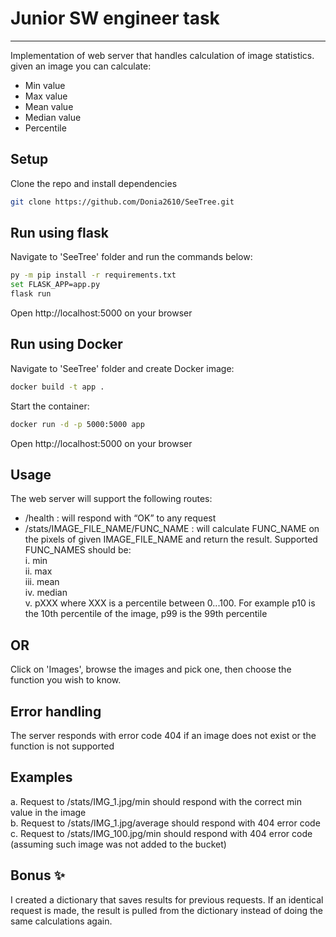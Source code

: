 # Junior SW engineer task
______________________________

Implementation of web server that handles calculation of image statistics. given an image you can calculate:
- Min value 
- Max value
- Mean value
- Median value
- Percentile 

## Setup
Clone the repo and install dependencies
```sh
git clone https://github.com/Donia2610/SeeTree.git
```

## Run using flask
Navigate to 'SeeTree' folder and run the commands below:
```sh
py -m pip install -r requirements.txt
set FLASK_APP=app.py
flask run
```
Open http://localhost:5000 on your browser

## Run using Docker
Navigate to 'SeeTree' folder and create Docker image:
```sh
docker build -t app .
```
Start the container:
```sh
docker run -d -p 5000:5000 app
```
Open http://localhost:5000 on your browser

## Usage 
 The web server will support the following routes:
- /health : will respond with “OK” to any request
- /stats/IMAGE_FILE_NAME/FUNC_NAME : will calculate FUNC_NAME on the pixels of given IMAGE_FILE_NAME and return the result. 
Supported FUNC_NAMES should be:<br>
i. min <br>
ii. max <br>
iii. mean <br>
iv. median <br>
v. pXXX where XXX is a percentile between 0...100. For example p10 is the 10th percentile of the image, p99 is the 99th percentile

## OR
Click on 'Images', browse the images and pick one, then choose the function you wish to know.

## Error handling 
The server responds with error code 404 if an image does not exist or the function is not supported

## Examples
a. Request to /stats/IMG_1.jpg/min should respond with the correct min value in the image <br>
b. Request to /stats/IMG_1.jpg/average should respond with 404 error code <br>
c. Request to /stats/IMG_100.jpg/min should respond with 404 error code (assuming such image was not added to the bucket)

## Bonus ✨
I created a dictionary that saves results for previous requests. If an identical request is made, the result is pulled from the dictionary instead of doing the same calculations again.



